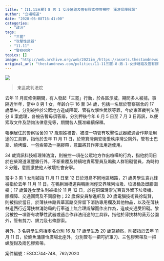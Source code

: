 ```yaml
---
title: "【11.11三罷】8 男 1 女涉堵路及管有膠索帶等被控　獲准保釋候訊"
author: "立場報道"
date: "2020-05-08T16:41:00"
categories:
  - "政治"
tags:
  - "三罷"
  - "攻擊性武器"
  - "11.11"
  - "警察宿舍"
topics: []
image: "http://web.archive.org/web/2021im_/https://assets.thestandnews.com/media/photos/Layer200_fCRC4_lSp1ClW.png"
original_url: "thestandnews.com/politics/11-11三罷-8-男-1-女涉堵路及管有膠索帶等被控-獲准保釋候訊"
---
```

![](http://web.archive.org/web/2021im_/https://assets.thestandnews.com/media/photos/Layer200_fCRC4_lSp1ClW.png)
> 東區裁判法院

去年 11 月反修例期間，有人發起「三罷」行動，於各區示威，期間多人被捕，事隔近半年，當中 8 男 1 女，年齡介乎 16 至 34 歲，包括一名居於警察宿舍的 17 歲學生，分別被控於公眾地方造成阻礙、管有攻擊性武器等罪，今於東區裁判法院分 6 案處理，各被告暫毋須答辯，分別押後今年 6 月 5 日至 7 月 3 日再訊，以便索取文件及諮詢法律意見等，期間各人獲准繼續保釋。

報稱居住於警察宿舍的 17 歲周姓被告，被控一項管有攻擊性武器或適合作非法用途的工具罪，指他於去年 11 月 11 日，於筲箕灣南安街愛秩序灣公廁外，管有士巴拿、燒烤鉗、一包索帶及一捲膠帶，意圖將其作非法用途使用。

34 歲資訊科技經理陳浩淪，則被控一項在公眾地方作出喧嘩的行為，指他於同日於在柴灣道滙豐銀行外，不斷重覆及持續地責罵警員及煽動人群阻礙警員，為時約 3 分鐘，意圖激使他人破壞社會安寧。

當中 3 男 1 女則被指 11 月 11 日至 12 日於港島不同地區堵路，21 歲男學生袁兆鋒被指於去年 11 月 11 日，在鴨脷洲橋道與鴨脷洲俓交界陳列垃圾、垃圾桶及塑膠圍欄；17 歲黃姓女學生則被指於 11 月 12 日，於在銅鑼灣崇光百貨外留下垃圾桶、膠欄障、交通圓筒及不同廢物；22 歲保安員黎進軒及 20 歲電腦技術員徐鋕賢，則被指於當日，於薄扶林路與華富路交界留下消防專用欄及其他物品，以及在薄扶林道西行近薄扶林消防局的行車道上無合理辯解而作出作為，造成交通受阻礙。黎另被控一項管有攻擊性武器或適合作非法用途的工具罪，指他於薄扶林的葵芳公園外，管有剪刀、鎅刀及七條膠索。

另外，3 名男學生包括兩名分別 16 及 17 歲學生及 20 歲莫穎然，則被指於去年 11 月 11 日，於鰂魚涌康怡廣場北座外，分別管有一把可折軍刀、三包膠索帶及一把螺旋鉗及兩包膠索帶。

案件編號：ESCC744-748、762/2020